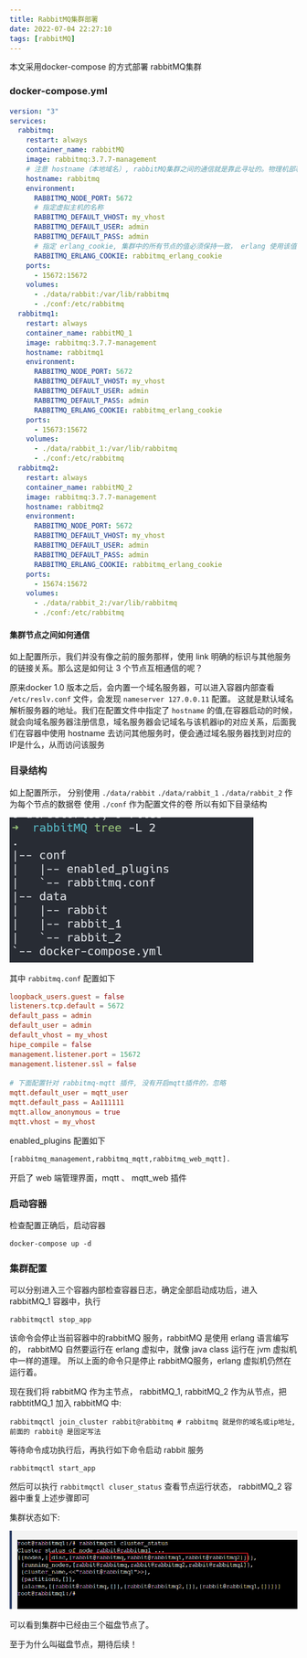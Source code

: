 ```yaml
---
title: RabbitMQ集群部署
date: 2022-07-04 22:27:10
tags: [rabbitMQ]
---
```


本文采用docker-compose 的方式部署 rabbitMQ集群

### docker-compose.yml
```yml
version: "3"
services:
  rabbitmq:
    restart: always
    container_name: rabbitMQ
    image: rabbitmq:3.7.7-management
    # 注意 hostname（本地域名）, rabbitMQ集群之间的通信就是靠此寻址的。物理机部署时也可以使用固定IP
    hostname: rabbitmq
    environment:
      RABBITMQ_NODE_PORT: 5672
      # 指定虚拟主机的名称
      RABBITMQ_DEFAULT_VHOST: my_vhost
      RABBITMQ_DEFAULT_USER: admin
      RABBITMQ_DEFAULT_PASS: admin
      # 指定 erlang_cookie, 集群中的所有节点的值必须保持一致， erlang 使用该值作为通信的密钥
      RABBITMQ_ERLANG_COOKIE: rabbitmq_erlang_cookie
    ports:
      - 15672:15672
    volumes:
      - ./data/rabbit:/var/lib/rabbitmq
      - ./conf:/etc/rabbitmq
  rabbitmq1:
    restart: always
    container_name: rabbitMQ_1
    image: rabbitmq:3.7.7-management
    hostname: rabbitmq1
    environment:
      RABBITMQ_NODE_PORT: 5672
      RABBITMQ_DEFAULT_VHOST: my_vhost
      RABBITMQ_DEFAULT_USER: admin
      RABBITMQ_DEFAULT_PASS: admin
      RABBITMQ_ERLANG_COOKIE: rabbitmq_erlang_cookie
    ports:
      - 15673:15672
    volumes:
      - ./data/rabbit_1:/var/lib/rabbitmq
      - ./conf:/etc/rabbitmq
  rabbitmq2:
    restart: always
    container_name: rabbitMQ_2
    image: rabbitmq:3.7.7-management
    hostname: rabbitmq2
    environment:
      RABBITMQ_NODE_PORT: 5672
      RABBITMQ_DEFAULT_VHOST: my_vhost
      RABBITMQ_DEFAULT_USER: admin
      RABBITMQ_DEFAULT_PASS: admin
      RABBITMQ_ERLANG_COOKIE: rabbitmq_erlang_cookie
    ports:
      - 15674:15672
    volumes:
      - ./data/rabbit_2:/var/lib/rabbitmq
      - ./conf:/etc/rabbitmq
```

#### 集群节点之间如何通信
 如上配置所示，我们并没有像之前的服务那样，使用 link 明确的标识与其他服务的链接关系。那么这是如何让 3 个节点互相通信的呢？

原来docker 1.0 版本之后，会内置一个域名服务器，可以进入容器内部查看 `/etc/reslv.conf` 文件，会发现 `nameserver 127.0.0.11` 配置。
这就是默认域名解析服务器的地址。我们在配置文件中指定了 `hostname` 的值,在容器启动的时候，就会向域名服务器注册信息，域名服务器会记域名与该机器ip的对应关系，后面我们在容器中使用 hostname 去访问其他服务时，便会通过域名服务器找到对应的IP是什么，从而访问该服务


### 目录结构

如上配置所示， 分别使用 `./data/rabbit` `./data/rabbit_1` `./data/rabbit_2` 作为每个节点的数据卷
使用 `./conf` 作为配置文件的卷
所以有如下目录结构

![](../images/20220704223907831_32327.png)

其中 `rabbitmq.conf` 配置如下

```conf
loopback_users.guest = false
listeners.tcp.default = 5672
default_pass = admin
default_user = admin
default_vhost = my_vhost
hipe_compile = false
management.listener.port = 15672
management.listener.ssl = false

# 下面配置针对 rabbitmq-mqtt 插件, 没有开启mqtt插件的，忽略
mqtt.default_user = mqtt_user
mqtt.default_pass = Aa111111
mqtt.allow_anonymous = true
mqtt.vhost = my_vhost
```

enabled_plugins 配置如下

```txt
[rabbitmq_management,rabbitmq_mqtt,rabbitmq_web_mqtt].
```

开启了 web 端管理界面，mqtt 、 mqtt_web 插件

### 启动容器

检查配置正确后，启动容器
```shell
docker-compose up -d
```

### 集群配置

可以分别进入三个容器内部检查容器日志，确定全部启动成功后，进入 rabbitMQ_1 容器中，执行
```shell
rabbitmqctl stop_app
```

该命令会停止当前容器中的rabbitMQ 服务，rabbitMQ 是使用 erlang 语言编写的， rabbitMQ 自然要运行在 erlang 虚拟中，就像 java class 运行在 jvm 虚拟机中一样的道理。 所以上面的命令只是停止 rabbitMQ服务，erlang 虚拟机仍然在运行着。

现在我们将 rabbitMQ 作为主节点， rabbitMQ_1, rabbitMQ_2 作为从节点，把 rabbtitMQ_1 加入 rabbitMQ 中:

```shell
rabbitmqctl join_cluster rabbit@rabbitmq # rabbitmq 就是你的域名或ip地址, 前面的 rabbit@ 是固定写法
```

等待命令成功执行后，再执行如下命令启动 rabbit 服务

```shell
rabbitmqctl start_app
```

然后可以执行 `rabbitmqctl cluser_status` 查看节点运行状态， rabbitMQ_2 容器中重复上述步骤即可

集群状态如下:


![](../images/20220704230802953_29630.png)


可以看到集群中已经由三个磁盘节点了。

至于为什么叫磁盘节点，期待后续！